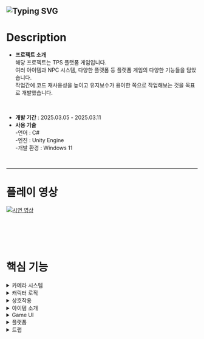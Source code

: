 ![Typing SVG](https://readme-typing-svg.demolab.com?font=Fira+Code&size=50&pause=1000&width=435&height=70&lines=JUMP!+JUMP!)
---
# Description
- **프로젝트 소개** <br>
  해당 프로젝트는 TPS 플랫폼 게임입니다. <br>
  여러 아이템과 NPC 시스템, 다양한 플랫폼 등 플랫폼 게임의 다양한 기능들을 담았습니다. <br>
  작업간에 코드 재사용성을 높이고 유지보수가 용이한 쪽으로 작업해보는 것을 목표로 개발했습니다.<br>
<br>

- **개발 기간** : 2025.03.05 - 2025.03.11
- **사용 기술** <br>
-언어 : C#<br>
-엔진 : Unity Engine <br>
-개발 환경 : Windows 11 <br>
<br>

---

# 플레이 영상
[![시연 영상](https://github.com/user-attachments/assets/8aa7e540-2031-4566-8f29-03370f165eb8)](https://www.youtube.com/watch?v=WddA5sAjhDg&feature=youtu.be) 


<br><br>
---
 
# 핵심 기능 

<details>
  <summary>카메라 시스템</summary>
  
  ## 카메라 시스템
  <img src="https://github.com/user-attachments/assets/b03cbbe3-a922-4f7c-97eb-aabd13b8bc5a" alt="카메라 무빙" width="500px"> <br>
  <br><br>
    
</details>

<details>
  <summary>캐릭터 로직</summary>
  
  ## 캐릭터 로직
<img src="https://github.com/user-attachments/assets/9dd95c67-0407-4fa4-b6c0-0afe0638cbdb" alt="이동" width="500px"> <br>
<img src="https://github.com/user-attachments/assets/90d9e4b6-ed92-4e10-8dd8-3172315679c8" alt="점프" width="500px"> <br>
<img src="https://github.com/user-attachments/assets/6e63daaf-14eb-4345-941e-95dd1927d0db" alt="벽타기" width="500px"> <br>


  
  <br><br>
</details>


<details>
  <summary>상호작용</summary>
  
  ## 상호작용
<img src="https://github.com/user-attachments/assets/724601c5-d8c8-47ea-861e-567a6bab121a" alt="벽타기" width="500px"> <br>
  
  <br><br>
</details>

<details>
  <summary>아이템 소개</summary>
  
  ## 아이템 소개
  
  <br><br>
</details>


<details>
  <summary>Game UI</summary>
  
  ## Game UI
  
  <br><br>
</details>

<details>
  <summary>플랫폼</summary>
  
  ## 플랫폼
<img src="https://github.com/user-attachments/assets/34e0f688-4009-4010-a5ac-fddfad17e9ed" alt="플랫폼" width="500px"> <br>

  <br><br>
</details>


<details>
  <summary>트랩</summary>
  
  ## 트랩
<img src="https://github.com/user-attachments/assets/f242b020-7d72-4f87-87f1-844118848906" alt="트랩" width="500px"> <br>

  <br><br>
</details>
